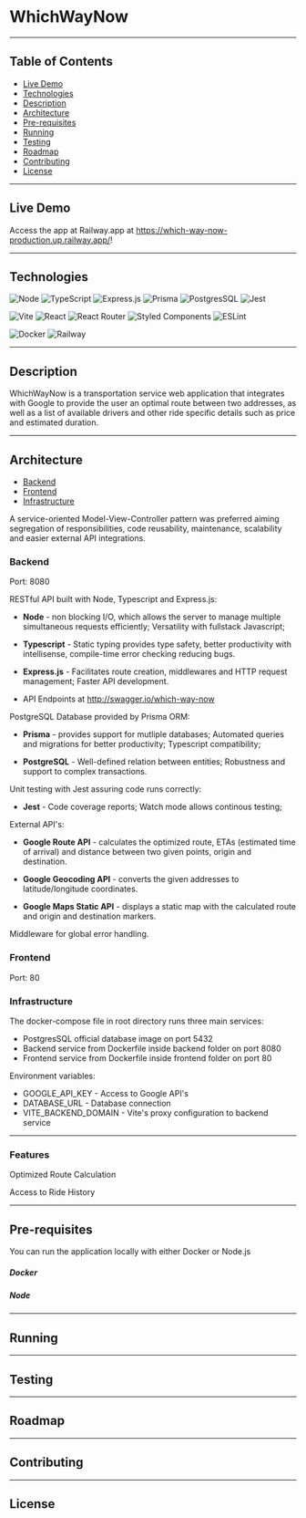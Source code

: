 # WhichWayNow

---

## Table of Contents

- [Live Demo](#live-demo)
- [Technologies](#technologies)
- [Description](#description)
- [Architecture](#architecture)
- [Pre-requisites](#pre-requisites)
- [Running](#running)
- [Testing](#testing)
- [Roadmap](#roadmap)
- [Contributing](#contributing)
- [License](#license)

---

## Live Demo

Access the app at Railway.app at https://which-way-now-production.up.railway.app/!

---

## Technologies

![Node](https://img.shields.io/badge/Node%20js-339933?style=for-the-badge&logo=nodedotjs&logoColor=white) ![TypeScript](https://img.shields.io/badge/typescript-%23007ACC.svg?style=for-the-badge&logo=typescript&logoColor=white) ![Express.js](https://img.shields.io/badge/express.js-%23404d59.svg?style=for-the-badge&logo=express&logoColor=%2361DAFB) ![Prisma](https://img.shields.io/badge/Prisma-3982CE?style=for-the-badge&logo=Prisma&logoColor=white) ![PostgresSQL](https://img.shields.io/badge/PostgreSQL-316192?style=for-the-badge&logo=postgresql&logoColor=white) ![Jest](https://img.shields.io/badge/-jest-%23C21325?style=for-the-badge&logo=jest&logoColor=white)

![Vite](https://img.shields.io/badge/vite-%23646CFF.svg?style=for-the-badge&logo=vite&logoColor=white) ![React](https://img.shields.io/badge/react-%2320232a.svg?style=for-the-badge&logo=react&logoColor=%2361DAFB) ![React Router](https://img.shields.io/badge/React_Router-CA4245?style=for-the-badge&logo=react-router&logoColor=white) ![Styled Components](https://img.shields.io/badge/styled--components-DB7093?style=for-the-badge&logo=styled-components&logoColor=white) ![ESLint](https://img.shields.io/badge/ESLint-4B3263?style=for-the-badge&logo=eslint&logoColor=white)

![Docker](https://img.shields.io/badge/docker-%230db7ed.svg?style=for-the-badge&logo=docker&logoColor=white) ![Railway](https://img.shields.io/badge/Railway-131415?style=for-the-badge&logo=railway&logoColor=white)

---

## Description

WhichWayNow is a transportation service web application that integrates with Google to provide the user an optimal route between two addresses, as well as a list of available drivers and other ride specific details such as price and estimated duration.

---

## Architecture

- [Backend](#backend)
- [Frontend](#frontend)
- [Infrastructure](#infrastructure)

A service-oriented Model-View-Controller pattern was preferred aiming segregation of responsibilities, code reusability, maintenance, scalability and easier external API integrations.

### Backend

Port: 8080

RESTful API built with Node, Typescript and Express.js: 

- **Node** - non blocking I/O, which allows the server to manage multiple simultaneous requests efficiently; Versatility with fullstack Javascript;

- **Typescript** - Static typing provides type safety, better productivity with intellisense, compile-time error checking reducing bugs.

- **Express.js** - Facilitates route creation, middlewares and HTTP request management; Faster API development.

- API Endpoints at http://swagger.io/which-way-now

PostgreSQL Database provided by Prisma ORM:

- **Prisma** - provides support for mutliple databases; Automated queries and migrations for better productivity; Typescript compatibility;

- **PostgreSQL** - Well-defined relation between entities; Robustness and support to complex transactions. 

Unit testing with Jest assuring code runs correctly:

- **Jest** - Code coverage reports; Watch mode allows continous testing;


External API's:

- **Google Route API** - calculates the optimized route, ETAs (estimated time of arrival) and distance between two given points, origin and destination.

- **Google Geocoding API** - converts the given addresses to latitude/longitude coordinates.

- **Google Maps Static API** - displays a static map with the calculated route and origin and destination markers.

Middleware for global error handling.

### Frontend

Port: 80

### Infrastructure

The docker-compose file in root directory runs three main services:

- PostgresSQL official database image on port 5432
- Backend service from Dockerfile inside backend folder on port 8080
- Frontend service from Dockerfile inside frontend folder on port 80

Environment variables:

- GOOGLE_API_KEY - Access to Google API's
- DATABASE_URL - Database connection
- VITE_BACKEND_DOMAIN - Vite's proxy configuration to backend service

---

### Features

Optimized Route Calculation

Access to Ride History

---

## Pre-requisites

You can run the application locally with either Docker or Node.js

##### Docker

##### Node

---

## Running

---

## Testing

---

## Roadmap

---

## Contributing

---

## License
